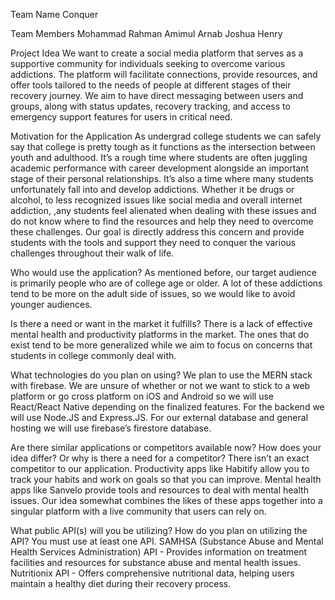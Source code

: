 Team Name
Conquer

Team Members
Mohammad Rahman Amimul Arnab Joshua Henry

Project Idea
We want to create a social media platform that serves as a supportive community for individuals seeking to overcome various addictions. The platform will facilitate connections, provide resources, and offer tools tailored to the needs of people at different stages of their recovery journey. We aim to have direct messaging between users and groups, along with status updates, recovery tracking, and access to emergency support features for users in critical need.

Motivation for the Application
As undergrad college students we can safely say that college is pretty tough as it functions as the intersection between youth and adulthood. It’s a rough time where students are often juggling academic performance with career development alongside an important stage of their personal relationships. It’s also a time where many students unfortunately fall into and develop addictions. Whether it be drugs or alcohol, to less recognized issues like social media and overall internet addiction, ,any students feel alienated when dealing with these issues and do not know where to find the resources and help they need to overcome these challenges. Our goal is directly address this concern and provide students with the tools and support they need to conquer the various challenges throughout their walk of life.

Who would use the application?
As mentioned before, our target audience is primarily people who are of college age or older. A lot of these addictions tend to be more on the adult side of issues, so we would like to avoid younger audiences.

Is there a need or want in the market it fulfills?
There is a lack of effective mental health and productivity platforms in the market. The ones that do exist tend to be more generalized while we aim to focus on concerns that students in college commonly deal with.

What technologies do you plan on using?
We plan to use the MERN stack with firebase. We are unsure of whether or not we want to stick to a web platform or go cross platform on iOS and Android so we will use React/React Native depending on the finalized features. For the backend we will use Node.JS and Express.JS. For our external database and general hosting we will use firebase’s firestore database.

Are there similar applications or competitors available now? How does your idea differ? Or why is there a need for a competitor?
There isn’t an exact competitor to our application. Productivity apps like Habitify allow you to track your habits and work on goals so that you can improve. Mental health apps like Sanvelo provide tools and resources to deal with mental health issues. Our idea somewhat combines the likes of these apps together into a singular platform with a live community that users can rely on.

What public API(s) will you be utilizing? How do you plan on utilizing the API? You must use at least one API.
SAMHSA (Substance Abuse and Mental Health Services Administration) API - Provides information on treatment facilities and resources for substance abuse and mental health issues. Nutritionix API - Offers comprehensive nutritional data, helping users maintain a healthy diet during their recovery process.
